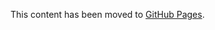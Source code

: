This content has been moved to [GitHub Pages](https://microsoft.github.io/vs-threading/analyzers/VSTHRD111.html).
